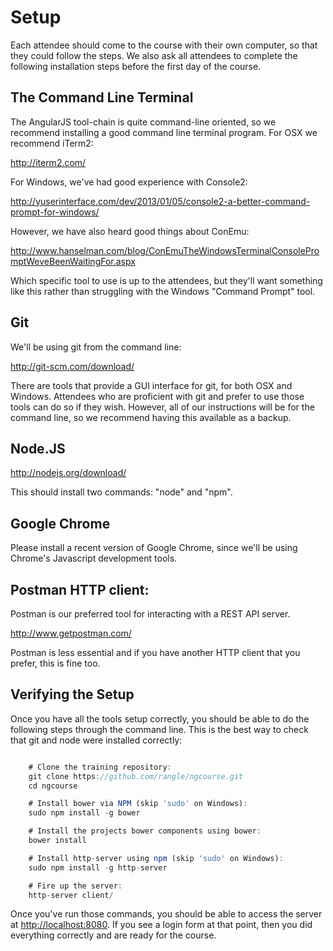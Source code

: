 # Setup

Each attendee should come to the course with their own computer, so that they
could follow the steps. We also ask all attendees to complete the following
installation steps before the first day of the course.

## The Command Line Terminal

The AngularJS tool-chain is quite command-line oriented, so we recommend installing a good command line terminal program. For OSX we recommend iTerm2:

<http://iterm2.com/>

For Windows, we've had good experience with Console2:

<http://yuserinterface.com/dev/2013/01/05/console2-a-better-command-prompt-for-windows/>

However, we have also heard good things about ConEmu:

<http://www.hanselman.com/blog/ConEmuTheWindowsTerminalConsolePromptWeveBeenWaitingFor.aspx>

Which specific tool to use is up to the attendees, but they'll want something
like this rather than struggling with the Windows "Command Prompt" tool.

## Git

We'll be using git from the command line:

<http://git-scm.com/download/>

There are tools that provide a GUI interface for git, for both OSX and
Windows. Attendees who are proficient with git and prefer to use those tools
can do so if they wish. However, all of our instructions will be for the
command line, so we recommend having this available as a backup.

## Node.JS

<http://nodejs.org/download/>

This should install two commands: "node" and "npm".

## Google Chrome

Please install a recent version of Google Chrome, since we'll be using
Chrome's Javascript development tools.

## Postman HTTP client:

Postman is our preferred tool for interacting with a REST API server.

<http://www.getpostman.com/>

Postman is less essential and if you have another HTTP client that you prefer, this is fine too.

## Verifying the Setup

Once you have all the tools setup correctly, you should be able to do the
following steps through the command line. This is the best way to check that
git and node were installed correctly:

```javascript

    # Clone the training repository:
    git clone https://github.com/rangle/ngcourse.git
    cd ngcourse

    # Install bower via NPM (skip 'sudo' on Windows):
    sudo npm install -g bower

    # Install the projects bower components using bower:
    bower install

    # Install http-server using npm (skip 'sudo' on Windows):
    sudo npm install -g http-server

    # Fire up the server:
    http-server client/
```

Once you've run those commands, you should be able to access the server at
<http://localhost:8080>. If you see a login form at that point, then you did
everything correctly and are ready for the course.